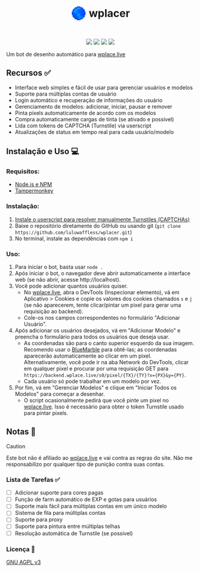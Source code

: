 <h1 align="center"><p style="display: inline-flex; align-items: center; gap: 0.25em"><img style="width: 1.5em; height: 1.5em;" src="public/icons/favicon.png">wplacer</p></h1>

<p align="center"><img src="https://img.shields.io/github/package-json/v/luluwaffless/wplacer">
<a href="LICENSE"><img src="https://img.shields.io/github/license/luluwaffless/wplacer"></a>
<a href="https://discord.gg/qbtcWrHJvR"><img src="https://img.shields.io/badge/Suporte-gray?style=flat&logo=Discord&logoColor=white&logoSize=auto&labelColor=5562ea"></a>
<a href="README.md"><img src="https://img.shields.io/badge/translation-english-red"></a></p>

Um bot de desenho automático para [wplace.live](https://wplace.live/)

## Recursos ✅

- Interface web simples e fácil de usar para gerenciar usuários e modelos
- Suporte para múltiplas contas de usuário
- Login automático e recuperação de informações do usuário
- Gerenciamento de modelos: adicionar, iniciar, pausar e remover
- Pinta pixels automaticamente de acordo com os modelos
- Compra automaticamente cargas de tinta (se ativado e possível)
- Lida com tokens de CAPTCHA (Turnstile) via userscript
- Atualizações de status em tempo real para cada usuário/modelo

## Instalação e Uso 💻
### Requisitos:
- [Node.js e NPM](https://nodejs.org/)
- [Tampermonkey](https://www.tampermonkey.net/)
### Instalação:
1. [Instale o userscript para resolver manualmente Turnstiles (CAPTCHAs)](https://raw.githubusercontent.com/luluwaffless/wplacer/refs/heads/main/public/wplacer.user.js)
2. Baixe o repositório diretamente do GitHub ou usando git (`git clone https://github.com/luluwaffless/wplacer.git`)
3. No terminal, instale as dependências com `npm i`
### Uso:
1. Para iniciar o bot, basta usar `node .`
2. Após iniciar o bot, o navegador deve abrir automaticamente a interface web (se não abrir, acesse http://localhost).
3. Você pode adicionar quantos usuários quiser.
   - No [wplace.live](https://wplace.live/), abra o DevTools (Inspecionar elemento), vá em Aplicativo > Cookies e copie os valores dos cookies chamados `s` e `j` (se não aparecerem, tente clicar/pintar um pixel para gerar uma requisição ao backend).
   - Cole-os nos campos correspondentes no formulário "Adicionar Usuário".
4. Após adicionar os usuários desejados, vá em "Adicionar Modelo" e preencha o formulário para todos os usuários que deseja usar.
   - As coordenadas são para o canto superior esquerdo da sua imagem. Recomendo usar o [BlueMarble](https://github.com/SwingTheVine/Wplace-BlueMarble) para obtê-las; as coordenadas aparecerão automaticamente ao clicar em um pixel. Alternativamente, você pode ir na aba Network do DevTools, clicar em qualquer pixel e procurar por uma requisição GET para `https://backend.wplace.live/s0/pixel/{TX}/{TY}?x={PX}&y={PY}`.
   - Cada usuário só pode trabalhar em um modelo por vez.
5. Por fim, vá em "Gerenciar Modelos" e clique em "Iniciar Todos os Modelos" para começar a desenhar.
   - O script ocasionalmente pedirá que você pinte um pixel no [wplace.live](https://wplace.live/). Isso é necessário para obter o token Turnstile usado para pintar pixels.

## Notas 📝

> [!CAUTION]
> Este bot não é afiliado ao [wplace.live](https://wplace.live/) e vai contra as regras do site. Não me responsabilizo por qualquer tipo de punição contra suas contas.

### Lista de Tarefas ✅
- [ ] Adicionar suporte para cores pagas
- [ ] Função de farm automático de EXP e gotas para usuários
- [ ] Suporte mais fácil para múltiplas contas em um único modelo
- [ ] Sistema de fila para múltiplas contas
- [ ] Suporte para proxy
- [ ] Suporte para pintura entre múltiplas telhas
- [ ] Resolução automática de Turnstile (se possível)

### Licença 📜

[GNU AGPL v3](LICENSE)

